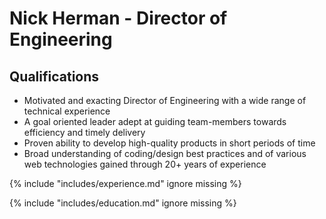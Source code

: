 # Nick Herman - Director of Engineering

## Qualifications

* Motivated and exacting Director of Engineering with a wide range of technical experience
* A goal oriented leader adept at guiding team-members towards efficiency and timely delivery
* Proven ability to develop high-quality products in short periods of time
* Broad understanding of coding/design best practices and of various web technologies gained through 20+ years of experience
  
  
{% include "includes/experience.md" ignore missing %}


{% include "includes/education.md" ignore missing %}

